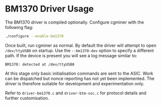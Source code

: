 # BM1370 Driver Usage

The BM1370 driver is compiled optionally.  Configure cgminer with the following
flag:

```sh
./configure --enable-bm1370
```

Once built, run cgminer as normal.  By default the driver will attempt to open
`/dev/ttyUSB0` on startup.  Use the `--bm1370-dev` option to specify a
different path.  If the device is present you will see a log message
similar to:

```
BM1370: detected at /dev/ttyUSB0
```

At this stage only basic initialisation commands are sent to the ASIC.  Work can
be dispatched but nonce reporting has not yet been implemented.  The driver is
therefore suitable for development and experimentation only.

Refer to `driver-bm1370.c` and `driver-btm-soc.c` for protocol details and
further customisation.
